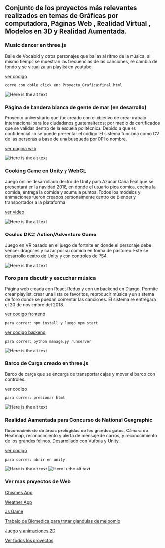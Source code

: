 Conjunto de los proyectos más relevantes realizados en temas de Gráficas por computadora, Páginas Web , Realidad Virtual , Modelos en 3D y Realidad Aumentada.
---
### Music dancer en three.js
Baile de Vocaloid y otros personajes que bailan al ritmo de la música, al mismo tiempo se muestran las frecuencias de las canciones, se cambia de fondo y se visualiza un playlist en youtube.

[ver codigo](https://github.com/LEPPEDIAZ/dancedance_threejs)

`corre con doble click en: Proyecto_Graficasfinal.html`

![Here is the alt text](https://res.cloudinary.com/dbmokzjuz/image/upload/v1540704499/bailarin.jpg "Here is the Title text")

### Página de bandera blanca de gente de mar (en desarrollo)
Proyecto universitario que fue creado con el objetivo de crear trabajo internacional para los ciudadanos guatemaltecos; por medio de certificados que se validan dentro de la escuela politécnica. Debido a que es confidencial no se puede presentar el código. El sistema funciona como CV de las personas a base de una busqueda por DPI o nombre.

[ver pagina web](http://nomsapp.org/)

![Here is the alt text](https://res.cloudinary.com/dbmokzjuz/image/upload/v1540706926/marina.jpg "Here is the Title text")

### Cooking Game en Unity y WebGL 
Juego online desarrollado dentro de Unity para Azúcar Caña Real que se presentará en la navidad 2018, en donde el usuario pica comida, cocina la comida, entrega la comida y acumula puntos. Todos los modelos y animaciones fueron creados personalmente dentro de Blender y transportados a la plataforma.

[ver video](https://youtu.be/Ord4ietL3IM)

![Here is the alt text](https://res.cloudinary.com/dbmokzjuz/image/upload/v1540706961/sugarhouse.jpg "Here is the Title text")

### Oculus DK2: Action/Adventure Game
Juego en VR basado en el juego de fortnite en donde el personaje debe vencer dragones y cazar por su comida en forma de pastoreo. Este se desarrollo dentro de Unity y con controles de PS4.

![Here is the alt text](https://res.cloudinary.com/dbmokzjuz/image/upload/v1540706984/TalesOfEarthSea.jpg "Here is the Title text")

### Foro para discutir y escuchar música
Página web creada con React-Redux y con un backend en Django. Permite crear playlist, crear una lista de favoritos, reproducir música y un sistema de foro donde se puedan comentar las canciones. El sistema se entregara el 20 de noviembre del 2018.

[ver codigo frontend](https://github.com/LEPPEDIAZ/ProyectoWebMusic)

`para correr: npm install y luego npm start`

[ver codigo backend](https://github.com/LEPPEDIAZ/Lab9-Web-Chismes-backend)

`para correr: python manage.py runserver`

![Here is the alt text](https://res.cloudinary.com/dbmokzjuz/image/upload/v1540706971/musicapp.jpg "Here is the Title text")

### Barco de Carga creado en three.js
Barco de carga que se encarga de transportar cajas y mover el barco con controles. 

[ver codigo ](https://github.com/LEPPEDIAZ/boat-threejs)

`para correr: presionar html`

![Here is the alt text](https://res.cloudinary.com/dbmokzjuz/image/upload/v1540706950/barco.jpg "Here is the Title text")

### Realidad Aumentada para Concurso de National Geographic
Reconocimiento de áreas protegidas de los grandes gatos, Cámara de Heatmap, reconocimiento y alerta de mensaje de carros, y reconocimiento de los grandes felinos. Desarrollado con Vuforia y Unity.

[ver codigo ](https://github.com/LEPPEDIAZ/RealidadAumentada)

`para correr: abrir en unity`

![Here is the alt text](https://res.cloudinary.com/dbmokzjuz/image/upload/v1540717253/africa.jpg "Here is the Title text")
![Here is the alt text](https://res.cloudinary.com/dbmokzjuz/image/upload/v1540717279/scanner.jpg "Here is the Title text")

### Ver mas proyectos de Web 

[Chismes App ](https://github.com/LEPPEDIAZ/Lab9-Web-Chismes)


[Weather App ](https://github.com/LEPPEDIAZ/Weather-App-React)


[Js Game ](https://github.com/LEPPEDIAZ/Juego-1)


[Trabajo de Biomedica para tratar glandulas de meibomio ](https://github.com/LEPPEDIAZ/neutronstarcollision1996)


[Juego y animaciones 2D ](https://www.youtube.com/watch?v=lf6zSvHWHeY)


[Ver todos los proyectos ](https://github.com/LEPPEDIAZ)

